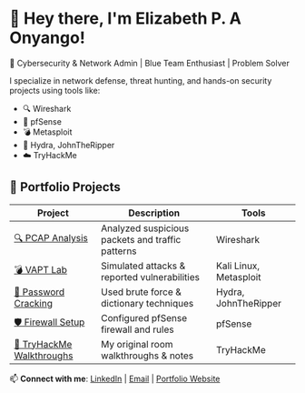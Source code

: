 # 👋 Hey there, I'm Elizabeth P. A Onyango!

🎯 Cybersecurity & Network Admin | Blue Team Enthusiast | Problem Solver

I specialize in network defense, threat hunting, and hands-on security projects using tools like:

- 🔍 Wireshark
- 🧱 pfSense
- 💣 Metasploit
- 🔐 Hydra, JohnTheRipper
- ☁️ TryHackMe

## 🚀 Portfolio Projects

| Project | Description | Tools |
|--------|-------------|-------|
| [🔍 PCAP Analysis](https://github.com/YourUsername/pcap-analysis) | Analyzed suspicious packets and traffic patterns | Wireshark |
| [💣 VAPT Lab](https://github.com/YourUsername/vapt-lab) | Simulated attacks & reported vulnerabilities | Kali Linux, Metasploit |
| [🔐 Password Cracking](https://github.com/YourUsername/password-cracking) | Used brute force & dictionary techniques | Hydra, JohnTheRipper |
| [🛡️ Firewall Setup](https://github.com/YourUsername/pfsense-firewall) | Configured pfSense firewall and rules | pfSense |
| [🧠 TryHackMe Walkthroughs](https://github.com/YourUsername/thm-walkthroughs) | My original room walkthroughs & notes | TryHackMe |

📫 **Connect with me**: [LinkedIn](#) | [Email](#) | [Portfolio Website](#)
